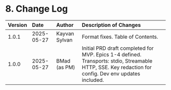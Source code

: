 # 8. Change Log

| Version | Date       | Author        | Description of Changes                                                                                                                               |
| :------ | :--------- | :------------ | :--------------------------------------------------------------------------------------------------------------------------------------------------- |
| 1.0.1   | 2025-05-27 | Kayvan Sylvan  | Format fixes. Table of Contents. |
| 1.0.0   | 2025-05-27 | BMad (as PM)  | Initial PRD draft completed for MVP. Epics 1-4 defined. Transports: stdio, Streamable HTTP, SSE. Key redaction for config. Dev env updates included. |

[fabricGithubLink]: https://github.com/danielmiessler/fabric
[MCP]: https://modelcontextprotocol.io/
